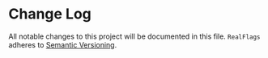 # Change Log
All notable changes to this project will be documented in this file.
`RealFlags` adheres to [Semantic Versioning](https://semver.org/).